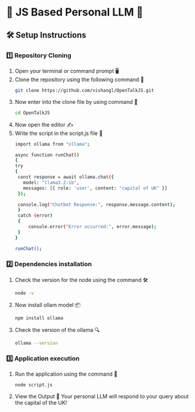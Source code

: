 # 🌟 JS Based Personal LLM 🌟

## 🛠️ Setup Instructions

### 1️⃣ Repository Cloning 
1. Open your terminal or command prompt  🖥️
2. Clone the repository using the following command 🔗 
   ```bash
   git clone https://github.com/vishangl/OpenTalkJS.git
3. Now enter into the clone file by using command 📂
   ```bash
   cd OpenTalkJS
4. Now open the editor ✍️
5. Write the script in the script.js file  📝
   ```bash
   import ollama from "ollama";

   async function runChat() 
   {
   try 
   {
    const response = await ollama.chat({
      model: "llama3.2:1b",
      messages: [{ role: 'user', content: "capital of UK" }]
    });

    console.log("Chatbot Response:", response.message.content);
    } 
    catch (error) 
    {
        console.error("Error occurred:", error.message);
    }
   }

   runChat();

### 2️⃣ Dependencies installation
1. Check the version for the node using the command 🛠️
   ```bash
   node -v
2. Now install ollam model 📦
   ```bash
   npm install ollama
3. Check the version of the ollama 🔍
   ```bash
   ollama --version

### 3️⃣ Application execution
1. Run the application using the command 🚦
   ```bash 
   node script.js
2. View the Output 🎉
   Your personal LLM will respond to your query about the capital of the UK!


